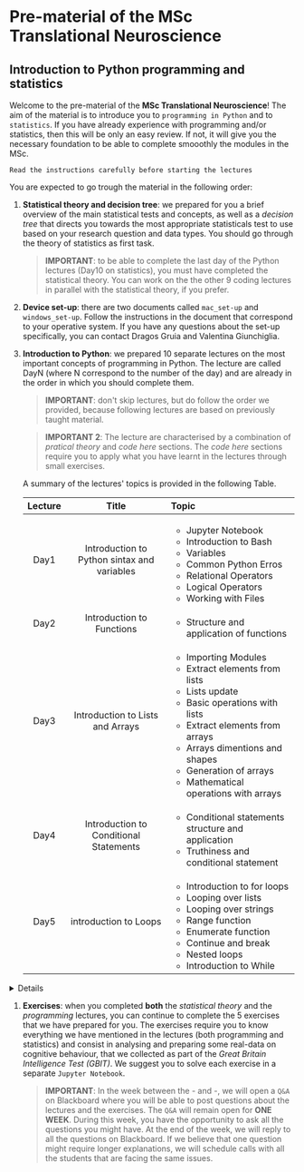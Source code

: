 # Pre-material of the MSc Translational Neuroscience
## Introduction to Python programming and statistics

Welcome to the pre-material of the **MSc Translational Neuroscience**! The aim of the material is to introduce you to `programming in Python` and to `statistics`. If you have already experience with programming and/or statistics, then this will be only an easy review. If not, it will give you the necessary foundation to be able to complete smooothly the modules in the MSc.
```
Read the instructions carefully before starting the lectures
```

You are expected to go trough the material in the following order:

1. **Statistical theory and decision tree**: we prepared for you a brief overview of the main statistical tests and concepts, as well as a *decision tree* that directs you towards the most appropriate statisticals test to use based on your research question and data types. You should go through the theory of statistics as first task.

    > **IMPORTANT**: to be able to complete the last day of the Python lectures (Day10 on statistics), you must have completed the statistical theory. You can work on the the other 9 coding lectures in parallel with the statistical theory, if you prefer.

2. **Device set-up**: there are two documents called `mac_set-up` and `windows_set-up`. Follow the instructions in the document that correspond to your operative system. If you have any questions about the set-up specifically, you can contact Dragos Gruia and Valentina Giunchiglia.

3. **Introduction to Python**: we prepared 10 separate lectures on the most important concepts of programming in Python. The lecture are called DayN (where N correspond to the number of the day) and are already in the order in which you should complete them.
    > **IMPORTANT**: don't skip lectures, but do follow the order we provided, because following lectures are based on previously taught material.

    > **IMPORTANT 2**: The lecture are characterised by a combination of *pratical theory* and *code here* sections. The *code here* sections require you to apply what you have learnt in the lectures through small exercises.

    A summary of the lectures' topics is provided in the following Table.

    | Lecture | Title | Topic |
    | :---: | :---: |:--- |
    | Day1 | Introduction to Python sintax and variables | <ul><li>Jupyter Notebook</li><li>Introduction to Bash</li><li>Variables</li><li>Common Python Erros </li><li>Relational Operators</li><li>Logical Operators</li><li>Working with Files</li> </ul>
    | Day2 | Introduction to Functions |<ul><li>Structure and application of functions</li> </ul>|
    | Day3 | Introduction to Lists and Arrays |<ul><li>Importing Modules</li><li>Extract elements from lists</li><li>Lists update</li><li>Basic operations with lists</li><li>Extract elements from arrays</li><li>Arrays dimentions and shapes</li><li>Generation of arrays</li><li>Mathematical operations with arrays</li> </ul> |
    | Day4| Introduction to Conditional Statements| <ul><li>Conditional statements structure and application</li><li>Truthiness and conditional statement</li> </ul>|
    | Day5| introduction to Loops | <ul><li>Introduction to for loops</li><li>Looping over lists</li><li>Looping over strings</li><li>Range function</li><li>Enumerate function</li><li>Continue and break</li><li>Nested loops</li><li>Introduction to While</li> </ul> |

<details>
TO REMOVE WHEN WE ARE DONE
6.	Python Strings
a.	For IN syntax
b.	Slicing strings
c.	Common functions for manipulating strings (format, split, etc)
d.	Exercises
7.	Python Dictionaries
a.	Syntax
b.	Key-value methods
c.	Merging dictionaries
d.	Removing elements via pop()
e.	Exercises
8.	Summary statistics (Plus materials on theory behind stats)
a.	Python Modules
b.	Mean, median, SD
c.	Distributions and visualisations
d.	Data transformation
e.	T-tests
f.	Correlations
g.	Chi-square
1.  Pandas Library - Creating data frames and using them to manipulate data. More details on this later.
</details>


1. **Exercises**: when you completed **both** the *statistical theory* and the *programming* lectures, you can continue to complete the 5 exercises that we have prepared for you. The exercises require you to know everything we have mentioned in the lectures (both programming and statistics) and consist in analysing and preparing some real-data on cognitive behaviour, that we collected as part of the *Great Britain Intelligence Test (GBIT)*. We suggest you to solve each exercise in a separate `Jupyter Notebook`. 


    > **IMPORTANT**: In the week between the - and -, we will open a `Q&A` on Blackboard where you will be able to post questions about the lectures and the exercises. The `Q&A` will remain open for **ONE WEEK**. During this week, you have the opportunity to ask all the questions you might have. At the end of the week, we will reply to all the questions on Blackboard. If we believe that one question might require longer explanations, we will schedule calls with all the students that are facing the same issues.
